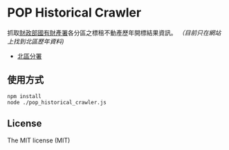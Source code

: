 # POP Historical Crawler

抓取[財政部國有財產署](http://www.fnp.gov.tw)各分區之標租不動產歷年開標結果資訊。
_（目前只在網站上找到北區歷年資料)_

- [北區分署](http://www.fnpn.gov.tw/ct/CFT.php?page=CFTMain2&area=N000)

## 使用方式

```shell
npm install
node ./pop_historical_crawler.js

```

## License

The MIT license (MIT)